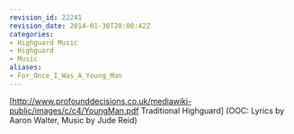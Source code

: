 ```yaml
---
revision_id: 22241
revision_date: 2014-01-30T20:00:42Z
categories:
- Highguard Music
- Highguard
- Music
aliases:
- For_Once_I_Was_A_Young_Man
---
```



[http://www.profounddecisions.co.uk/mediawiki-public/images/c/c4/YoungMan.pdf Traditional Highguard] (OOC: Lyrics by Aaron Walter, Music by Jude Reid)




